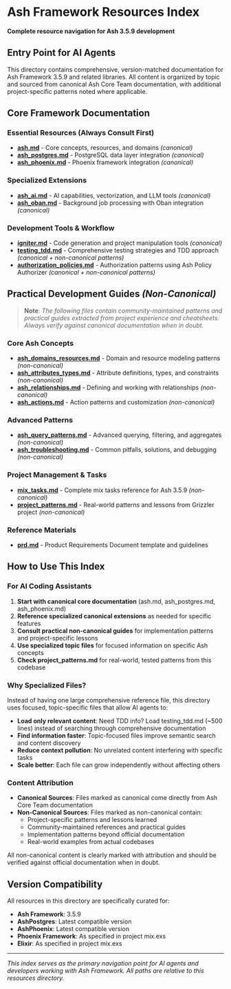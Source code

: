 # Ash Framework Resources Index
**Complete resource navigation for Ash 3.5.9 development**

## Entry Point for AI Agents

This directory contains comprehensive, version-matched documentation for Ash Framework 3.5.9 and related libraries. All content is organized by topic and sourced from canonical Ash Core Team documentation, with additional project-specific patterns noted where applicable.

## Core Framework Documentation

### Essential Resources (Always Consult First)
- **[ash.md](ash.md)** - Core concepts, resources, and domains *(canonical)*
- **[ash_postgres.md](ash_postgres.md)** - PostgreSQL data layer integration *(canonical)*
- **[ash_phoenix.md](ash_phoenix.md)** - Phoenix framework integration *(canonical)*

### Specialized Extensions
- **[ash_ai.md](ash_ai.md)** - AI capabilities, vectorization, and LLM tools *(canonical)*
- **[ash_oban.md](ash_oban.md)** - Background job processing with Oban integration *(canonical)*

### Development Tools & Workflow
- **[igniter.md](igniter.md)** - Code generation and project manipulation tools *(canonical)*
- **[testing_tdd.md](testing_tdd.md)** - Comprehensive testing strategies and TDD approach *(canonical + non-canonical patterns)*
- **[authorization_policies.md](authorization_policies.md)** - Authorization patterns using Ash Policy Authorizer *(canonical + non-canonical patterns)*

## Practical Development Guides *(Non-Canonical)*

> **Note**: *The following files contain community-maintained patterns and practical guides extracted from project experience and cheatsheets. Always verify against canonical documentation when in doubt.*

### Core Ash Concepts
- **[ash_domains_resources.md](ash_domains_resources.md)** - Domain and resource modeling patterns *(non-canonical)*
- **[ash_attributes_types.md](ash_attributes_types.md)** - Attribute definitions, types, and constraints *(non-canonical)*
- **[ash_relationships.md](ash_relationships.md)** - Defining and working with relationships *(non-canonical)*
- **[ash_actions.md](ash_actions.md)** - Action patterns and customization *(non-canonical)*

### Advanced Patterns
- **[ash_query_patterns.md](ash_query_patterns.md)** - Advanced querying, filtering, and aggregates *(non-canonical)*
- **[ash_troubleshooting.md](ash_troubleshooting.md)** - Common pitfalls, solutions, and debugging *(non-canonical)*

### Project Management & Tasks
- **[mix_tasks.md](mix_tasks.md)** - Complete mix tasks reference for Ash 3.5.9 *(non-canonical)*
- **[project_patterns.md](project_patterns.md)** - Real-world patterns and lessons from Grizzler project *(non-canonical)*

### Reference Materials
- **[prd.md](prd.md)** - Product Requirements Document template and guidelines

## How to Use This Index

### For AI Coding Assistants
1. **Start with canonical core documentation** (ash.md, ash_postgres.md, ash_phoenix.md)
2. **Reference specialized canonical extensions** as needed for specific features
3. **Consult practical non-canonical guides** for implementation patterns and project-specific lessons
4. **Use specialized topic files** for focused information on specific Ash concepts
5. **Check project_patterns.md** for real-world, tested patterns from this codebase

### Why Specialized Files?

Instead of having one large comprehensive reference file, this directory uses focused, topic-specific files that allow AI agents to:
- **Load only relevant content**: Need TDD info? Load testing_tdd.md (~500 lines) instead of searching through comprehensive documentation
- **Find information faster**: Topic-focused files improve semantic search and content discovery
- **Reduce context pollution**: No unrelated content interfering with specific tasks
- **Scale better**: Each file can grow independently without affecting others

### Content Attribution
- **Canonical Sources**: Files marked as canonical come directly from Ash Core Team documentation
- **Non-Canonical Sources**: Files marked as non-canonical contain:
  - Project-specific patterns and lessons learned
  - Community-maintained references and practical guides  
  - Implementation patterns beyond official documentation
  - Real-world examples from actual codebases

All non-canonical content is clearly marked with attribution and should be verified against official documentation when in doubt.

## Version Compatibility

All resources in this directory are specifically curated for:
- **Ash Framework**: 3.5.9
- **AshPostgres**: Latest compatible version
- **AshPhoenix**: Latest compatible version
- **Phoenix Framework**: As specified in project mix.exs
- **Elixir**: As specified in project mix.exs

---

*This index serves as the primary navigation point for AI agents and developers working with Ash Framework. All paths are relative to this resources directory.* 